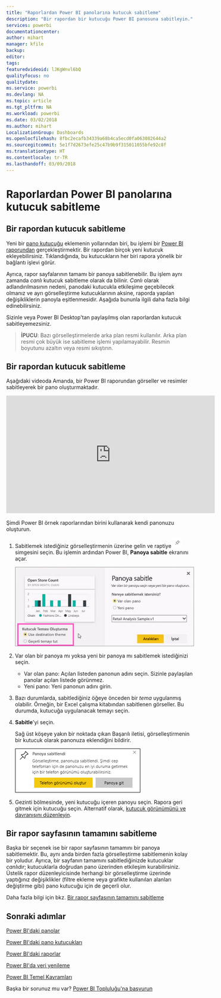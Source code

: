 ```yaml
---
title: "Raporlardan Power BI panolarına kutucuk sabitleme"
description: "Bir rapordan bir kutucuğu Power BI panosuna sabitleyin."
services: powerbi
documentationcenter: 
author: mihart
manager: kfile
backup: 
editor: 
tags: 
featuredvideoid: lJKgWnvl6bQ
qualityfocus: no
qualitydate: 
ms.service: powerbi
ms.devlang: NA
ms.topic: article
ms.tgt_pltfrm: NA
ms.workload: powerbi
ms.date: 03/02/2018
ms.author: mihart
LocalizationGroup: Dashboards
ms.openlocfilehash: 8fbc2ecafb34339a68b4ca5ecd0fa063082644a2
ms.sourcegitcommit: 5e1f7d2673efe25c47b9b9f315011055bfe92c8f
ms.translationtype: HT
ms.contentlocale: tr-TR
ms.lasthandoff: 03/09/2018
---
```

# <a name="pin-a-tile-to-a-power-bi-dashboard-from-a-report"></a>Raporlardan Power BI panolarına kutucuk sabitleme
## <a name="pinning-tiles-from-a-report"></a>Bir rapordan kutucuk sabitleme
Yeni bir [pano kutucuğu](service-dashboard-tiles.md) eklemenin yollarından biri, bu işlemi bir [Power BI raporundan](service-reports.md) gerçekleştirmektir. Bir rapordan birçok yeni kutucuk ekleyebilirsiniz.  Tıklandığında, bu kutucukların her biri rapora yönelik bir bağlantı işlevi görür.

Ayrıca, rapor sayfalarının tamamı bir panoya sabitlenebilir.  Bu işlem aynı zamanda *canlı* kutucuk sabitleme olarak da bilinir.  *Canlı* olarak adlandırılmasının nedeni, panodaki kutucukla etkileşime geçebilecek olmanız ve ayrı görselleştirme kutucuklarının aksine, raporda yapılan değişikliklerin panoyla eşitlenmesidir. Aşağıda bununla ilgili daha fazla bilgi edinebilirsiniz.

Sizinle veya Power BI Desktop'tan paylaşılmış olan raporlardan kutucuk sabitleyemezsiniz. 

> **İPUCU**: Bazı görselleştirmelerde arka plan resmi kullanılır. Arka plan resmi çok büyük ise sabitleme işlemi yapılamayabilir.  Resmin boyutunu azaltın veya resmi sıkıştırın.  
> 
> 

## <a name="pin-a-tile-from-a-report"></a>Bir rapordan kutucuk sabitleme
Aşağıdaki videoda Amanda, bir Power BI raporundan görseller ve resimler sabitleyerek bir pano oluşturmaktadır.

<iframe width="560" height="315" src="https://www.youtube.com/embed/lJKgWnvl6bQ" frameborder="0" allowfullscreen></iframe>

Şimdi Power BI örnek raporlarından birini kullanarak kendi panonuzu oluşturun.

1. Sabitlemek istediğiniz görselleştirmenin üzerine gelin ve raptiye ![](media/service-dashboard-pin-tile-from-report/pbi_pintile_small.png) simgesini seçin. Bu işlemin ardından Power BI, **Panoya sabitle** ekranını açar.
   
     ![Panoya sabitle penceresi](media/service-dashboard-pin-tile-from-report/pbi_themes2.png)
2. Var olan bir panoya mı yoksa yeni bir panoya mı sabitlemek istediğinizi seçin.
   
   * Var olan pano: Açılan listeden panonun adını seçin. Sizinle paylaşılan panolar açılan listede görünmez.
   * Yeni pano: Yeni panonun adını girin.
3. Bazı durumlarda, sabitlediğiniz öğeye önceden bir *tema* uygulanmış olabilir.  Örneğin, bir Excel çalışma kitabından sabitlenen görseller. Bu durumda, kutucuğa uygulanacak temayı seçin.
4. **Sabitle**'yi seçin.
   
   Sağ üst köşeye yakın bir noktada çıkan Başarılı iletisi, görselleştirmenin bir kutucuk olarak panonuza eklendiğini bildirir.
   
   ![başarılı iletisi](media/service-dashboard-pin-tile-from-report/pinsuccess.png)
5. Gezinti bölmesinde, yeni kutucuğu içeren panoyu seçin. Rapora geri gitmek için kutucuğu seçin. Alternatif olarak, [kutucuk görünümünü ve davranışını düzenleyin](service-dashboard-edit-tile.md).

## <a name="pin-an-entire-report-page"></a>Bir rapor sayfasının tamamını sabitleme
Başka bir seçenek ise bir rapor sayfasının tamamını bir panoya sabitlemektir. Bu, aynı anda birden fazla görselleştirme sabitlemenin kolay bir yoludur.  Ayrıca, bir sayfanın tamamını sabitlediğinizde kutucuklar *canlıdır*; kutucuklarla doğrudan pano üzerinden etkileşim kurabilirsiniz. Üstelik rapor düzenleyicisinde herhangi bir görselleştirme üzerinde yaptığınız değişiklikler (filtre ekleme veya grafikte kullanılan alanları değiştirme gibi) pano kutucuğu için de geçerli olur.  

Daha fazla bilgi için bkz. [Bir rapor sayfasının tamamını sabitleme](service-dashboard-pin-live-tile-from-report.md)

## <a name="next-steps"></a>Sonraki adımlar
[Power BI'daki panolar](service-dashboards.md)

[Power BI'daki pano kutucukları](service-dashboard-tiles.md)

[Power BI'daki raporlar](service-reports.md)

[Power BI'da veri yenileme](refresh-data.md)

[Power BI Temel Kavramları](service-basic-concepts.md)

Başka bir sorunuz mu var? [Power BI Topluluğu'na başvurun](http://community.powerbi.com/)

